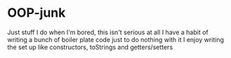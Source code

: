 # OOP-junk
Just stuff I do when I'm bored, this isn't serious at all
I have a habit of writing a bunch of boiler plate code just to do nothing with it
I enjoy writing the set up like constructors, toStrings and getters/setters
